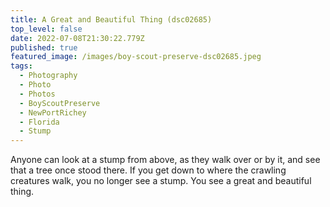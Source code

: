 ```yaml
---
title: A Great and Beautiful Thing (dsc02685)
top_level: false
date: 2022-07-08T21:30:22.779Z
published: true
featured_image: /images/boy-scout-preserve-dsc02685.jpeg
tags:
  - Photography
  - Photo
  - Photos
  - BoyScoutPreserve
  - NewPortRichey
  - Florida
  - Stump
---
```

Anyone can look at a stump from above, as they walk over or by it, and see that a tree once stood there. If you get down to where the crawling creatures walk, you no longer see a stump. You see a great and beautiful thing.